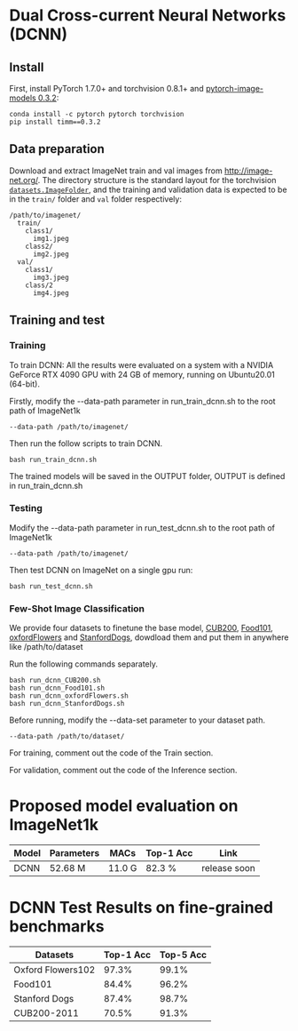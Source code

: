 # Dual Cross-current Neural Networks (DCNN)

## Install

First, install PyTorch 1.7.0+ and torchvision 0.8.1+ and [pytorch-image-models 0.3.2](https://github.com/rwightman/pytorch-image-models):

```
conda install -c pytorch pytorch torchvision
pip install timm==0.3.2
```

## Data preparation

Download and extract ImageNet train and val images from http://image-net.org/.
The directory structure is the standard layout for the torchvision [`datasets.ImageFolder`](https://pytorch.org/docs/stable/torchvision/datasets.html#imagefolder), and the training and validation data is expected to be in the `train/` folder and `val` folder respectively:

```
/path/to/imagenet/
  train/
    class1/
      img1.jpeg
    class2/
      img2.jpeg
  val/
    class1/
      img3.jpeg
    class/2
      img4.jpeg
```

## Training and test
### Training
To train DCNN: All the results were evaluated on a system with a NVIDIA GeForce RTX 4090 GPU with 24 GB of memory, running on Ubuntu20.01 (64-bit).

Firstly, modify the --data-path parameter in run_train_dcnn.sh to the root path of ImageNet1k
```
--data-path /path/to/imagenet/
```
Then run the follow scripts to train DCNN.
```
bash run_train_dcnn.sh
```
The trained models will be saved in the OUTPUT folder, OUTPUT is defined in run_train_dcnn.sh

### Testing
Modify the --data-path parameter in run_test_dcnn.sh to the root path of ImageNet1k
```
--data-path /path/to/imagenet/
```
Then test DCNN on ImageNet on a single gpu run:
```
bash run_test_dcnn.sh
```

### Few-Shot Image Classification
We provide four datasets to finetune the base model, [CUB200](https://www.vision.caltech.edu/datasets/cub_200_2011/), [Food101](https://www.kaggle.com/datasets/dansbecker/food-101/download?datasetVersionNumber=1), [oxfordFlowers](https://www.kaggle.com/datasets/nunenuh/pytorch-challange-flower-dataset/download?datasetVersionNumber=3) and [StanfordDogs](https://www.kaggle.com/datasets/jessicali9530/stanford-dogs-dataset/download?datasetVersionNumber=2), dowdload them and put them in anywhere like /path/to/dataset

Run the following commands separately.
```
bash run_dcnn_CUB200.sh
bash run_dcnn_Food101.sh
bash run_dcnn_oxfordFlowers.sh
bash run_dcnn_StanfordDogs.sh
```
Before running, modify the --data-set parameter to your dataset path.
```
--data-path /path/to/dataset/
```

For training, comment out the code of the Train section.

For validation, comment out the code of the Inference section.



# Proposed model evaluation on ImageNet1k
|  Model  | Parameters | MACs   | Top-1 Acc | Link |
| ------- | ---------- | ------ | --------- | ---- |
|  DCNN   |  52.68 M   | 11.0 G |   82.3 %  | release soon |


# DCNN Test Results on fine-grained benchmarks
|       Datasets    | Top-1 Acc | Top-5 Acc |
| ------------------| ----------| --------- |
| Oxford Flowers102 |   97.3%   |   99.1%   |
|       Food101     |   84.4%   |   96.2%   |
|    Stanford Dogs  |   87.4%   |   98.7%   |
|     CUB200-2011   |   70.5%   |   91.3%   |